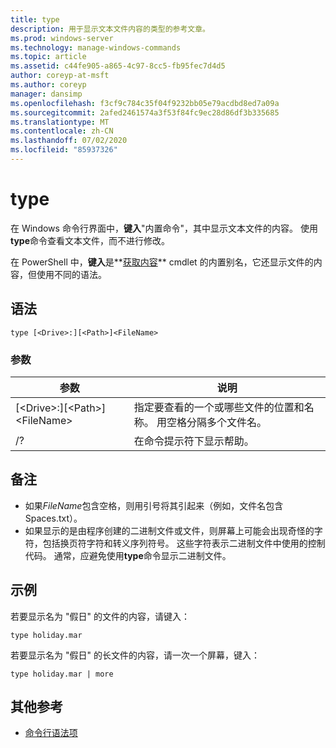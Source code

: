 ```yaml
---
title: type
description: 用于显示文本文件内容的类型的参考文章。
ms.prod: windows-server
ms.technology: manage-windows-commands
ms.topic: article
ms.assetid: c44fe905-a865-4c97-8cc5-fb95fec7d4d5
author: coreyp-at-msft
ms.author: coreyp
manager: dansimp
ms.openlocfilehash: f3cf9c784c35f04f9232bb05e79acdbd8ed7a09a
ms.sourcegitcommit: 2afed2461574a3f53f84fc9ec28d86df3b335685
ms.translationtype: MT
ms.contentlocale: zh-CN
ms.lasthandoff: 07/02/2020
ms.locfileid: "85937326"
---
```

# <a name="type"></a>type

在 Windows 命令行界面中，**键入**"内置命令"，其中显示文本文件的内容。 使用**type**命令查看文本文件，而不进行修改。

在 PowerShell 中，**键入**是**[获取内容](https://docs.microsoft.com/powershell/module/microsoft.powershell.management/get-content)** cmdlet 的内置别名，它还显示文件的内容，但使用不同的语法。

## <a name="syntax"></a>语法

```
type [<Drive>:][<Path>]<FileName>
```

### <a name="parameters"></a>参数

|参数|说明|
|---------|-----------|
|[\<Drive>:][\<Path>]\<FileName>|指定要查看的一个或哪些文件的位置和名称。 用空格分隔多个文件名。|
|/?|在命令提示符下显示帮助。|

## <a name="remarks"></a>备注

-   如果*FileName*包含空格，则用引号将其引起来（例如，文件名包含 Spaces.txt）。
-   如果显示的是由程序创建的二进制文件或文件，则屏幕上可能会出现奇怪的字符，包括换页符字符和转义序列符号。 这些字符表示二进制文件中使用的控制代码。 通常，应避免使用**type**命令显示二进制文件。

## <a name="examples"></a>示例

若要显示名为 "假日" 的文件的内容，请键入：
```
type holiday.mar
```
若要显示名为 "假日" 的长文件的内容，请一次一个屏幕，键入：
```
type holiday.mar | more
```

## <a name="additional-references"></a>其他参考

- [命令行语法项](command-line-syntax-key.md)
